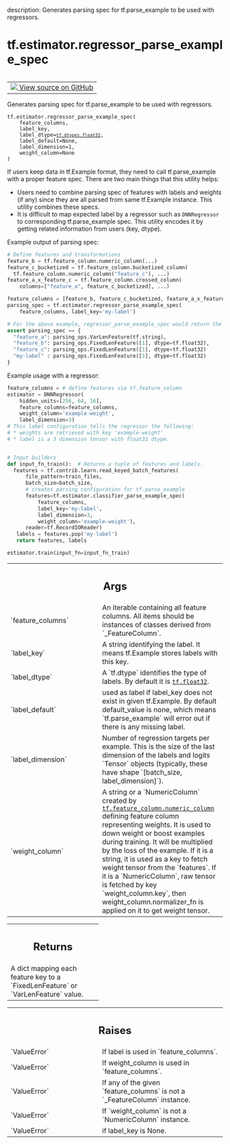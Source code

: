 description: Generates parsing spec for tf.parse_example to be used with regressors.

<div itemscope itemtype="http://developers.google.com/ReferenceObject">
<meta itemprop="name" content="tf.estimator.regressor_parse_example_spec" />
<meta itemprop="path" content="Stable" />
</div>

# tf.estimator.regressor_parse_example_spec

<!-- Insert buttons and diff -->

<table class="tfo-notebook-buttons tfo-api nocontent" align="left">
<td>
  <a target="_blank" href="https://github.com/tensorflow/estimator/tree/master/tensorflow_estimator/python/estimator/canned/parsing_utils.py#L147-L261">
    <img src="https://www.tensorflow.org/images/GitHub-Mark-32px.png" />
    View source on GitHub
  </a>
</td>
</table>



Generates parsing spec for tf.parse_example to be used with regressors.

<pre class="devsite-click-to-copy prettyprint lang-py tfo-signature-link">
<code>tf.estimator.regressor_parse_example_spec(
    feature_columns,
    label_key,
    label_dtype=<a href="../../tf/dtypes.md#float32"><code>tf.dtypes.float32</code></a>,
    label_default=None,
    label_dimension=1,
    weight_column=None
)
</code></pre>



<!-- Placeholder for "Used in" -->

If users keep data in tf.Example format, they need to call tf.parse_example
with a proper feature spec. There are two main things that this utility helps:

* Users need to combine parsing spec of features with labels and weights
  (if any) since they are all parsed from same tf.Example instance. This
  utility combines these specs.
* It is difficult to map expected label by a regressor such as `DNNRegressor`
  to corresponding tf.parse_example spec. This utility encodes it by getting
  related information from users (key, dtype).

Example output of parsing spec:

```python
# Define features and transformations
feature_b = tf.feature_column.numeric_column(...)
feature_c_bucketized = tf.feature_column.bucketized_column(
  tf.feature_column.numeric_column("feature_c"), ...)
feature_a_x_feature_c = tf.feature_column.crossed_column(
    columns=["feature_a", feature_c_bucketized], ...)

feature_columns = [feature_b, feature_c_bucketized, feature_a_x_feature_c]
parsing_spec = tf.estimator.regressor_parse_example_spec(
    feature_columns, label_key='my-label')

# For the above example, regressor_parse_example_spec would return the dict:
assert parsing_spec == {
  "feature_a": parsing_ops.VarLenFeature(tf.string),
  "feature_b": parsing_ops.FixedLenFeature([1], dtype=tf.float32),
  "feature_c": parsing_ops.FixedLenFeature([1], dtype=tf.float32)
  "my-label" : parsing_ops.FixedLenFeature([1], dtype=tf.float32)
}
```

Example usage with a regressor:

```python
feature_columns = # define features via tf.feature_column
estimator = DNNRegressor(
    hidden_units=[256, 64, 16],
    feature_columns=feature_columns,
    weight_column='example-weight',
    label_dimension=3)
# This label configuration tells the regressor the following:
# * weights are retrieved with key 'example-weight'
# * label is a 3 dimension tensor with float32 dtype.


# Input builders
def input_fn_train():  # Returns a tuple of features and labels.
  features = tf.contrib.learn.read_keyed_batch_features(
      file_pattern=train_files,
      batch_size=batch_size,
      # creates parsing configuration for tf.parse_example
      features=tf.estimator.classifier_parse_example_spec(
          feature_columns,
          label_key='my-label',
          label_dimension=3,
          weight_column='example-weight'),
      reader=tf.RecordIOReader)
   labels = features.pop('my-label')
   return features, labels

estimator.train(input_fn=input_fn_train)
```

<!-- Tabular view -->
 <table class="responsive fixed orange">
<colgroup><col width="214px"><col></colgroup>
<tr><th colspan="2"><h2 class="add-link">Args</h2></th></tr>

<tr>
<td>
`feature_columns`
</td>
<td>
An iterable containing all feature columns. All items
should be instances of classes derived from `_FeatureColumn`.
</td>
</tr><tr>
<td>
`label_key`
</td>
<td>
A string identifying the label. It means tf.Example stores labels
with this key.
</td>
</tr><tr>
<td>
`label_dtype`
</td>
<td>
A `tf.dtype` identifies the type of labels. By default it is
<a href="../../tf.md#float32"><code>tf.float32</code></a>.
</td>
</tr><tr>
<td>
`label_default`
</td>
<td>
used as label if label_key does not exist in given
tf.Example. By default default_value is none, which means
`tf.parse_example` will error out if there is any missing label.
</td>
</tr><tr>
<td>
`label_dimension`
</td>
<td>
Number of regression targets per example. This is the size
of the last dimension of the labels and logits `Tensor` objects
(typically, these have shape `[batch_size, label_dimension]`).
</td>
</tr><tr>
<td>
`weight_column`
</td>
<td>
A string or a `NumericColumn` created by
<a href="../../tf/feature_column/numeric_column.md"><code>tf.feature_column.numeric_column</code></a> defining feature column representing
weights. It is used to down weight or boost examples during training. It
will be multiplied by the loss of the example. If it is a string, it is
used as a key to fetch weight tensor from the `features`. If it is a
`NumericColumn`, raw tensor is fetched by key `weight_column.key`, then
weight_column.normalizer_fn is applied on it to get weight tensor.
</td>
</tr>
</table>



<!-- Tabular view -->
 <table class="responsive fixed orange">
<colgroup><col width="214px"><col></colgroup>
<tr><th colspan="2"><h2 class="add-link">Returns</h2></th></tr>
<tr class="alt">
<td colspan="2">
A dict mapping each feature key to a `FixedLenFeature` or `VarLenFeature`
value.
</td>
</tr>

</table>



<!-- Tabular view -->
 <table class="responsive fixed orange">
<colgroup><col width="214px"><col></colgroup>
<tr><th colspan="2"><h2 class="add-link">Raises</h2></th></tr>

<tr>
<td>
`ValueError`
</td>
<td>
If label is used in `feature_columns`.
</td>
</tr><tr>
<td>
`ValueError`
</td>
<td>
If weight_column is used in `feature_columns`.
</td>
</tr><tr>
<td>
`ValueError`
</td>
<td>
If any of the given `feature_columns` is not a `_FeatureColumn`
instance.
</td>
</tr><tr>
<td>
`ValueError`
</td>
<td>
If `weight_column` is not a `NumericColumn` instance.
</td>
</tr><tr>
<td>
`ValueError`
</td>
<td>
if label_key is None.
</td>
</tr>
</table>

